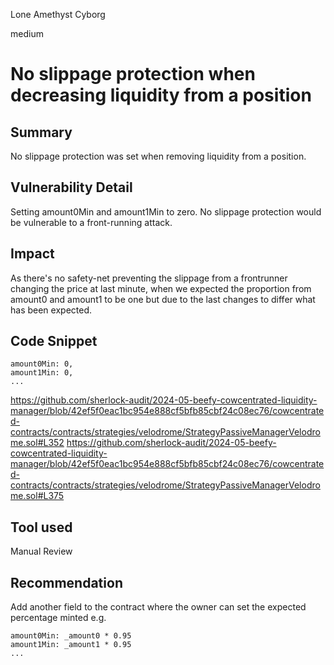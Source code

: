 Lone Amethyst Cyborg

medium

# No slippage protection when decreasing liquidity from a position

## Summary
No slippage protection was set when removing liquidity from a position. 

## Vulnerability Detail
Setting amount0Min and amount1Min to zero. No slippage protection would be vulnerable to a front-running attack.

## Impact
As there's no safety-net preventing the slippage from a frontrunner changing the price at last minute, when we expected the proportion from amount0 and amount1 to be one but due to the last changes to differ what has been expected.

## Code Snippet
```solidity
amount0Min: 0, 
amount1Min: 0,
...
```
https://github.com/sherlock-audit/2024-05-beefy-cowcentrated-liquidity-manager/blob/42ef5f0eac1bc954e888cf5bfb85cbf24c08ec76/cowcentrated-contracts/contracts/strategies/velodrome/StrategyPassiveManagerVelodrome.sol#L352
https://github.com/sherlock-audit/2024-05-beefy-cowcentrated-liquidity-manager/blob/42ef5f0eac1bc954e888cf5bfb85cbf24c08ec76/cowcentrated-contracts/contracts/strategies/velodrome/StrategyPassiveManagerVelodrome.sol#L375

## Tool used

Manual Review

## Recommendation
Add another field to the contract where the owner can set the expected percentage minted
e.g.
```solidity
amount0Min: _amount0 * 0.95
amount1Min: _amount1 * 0.95
...
```